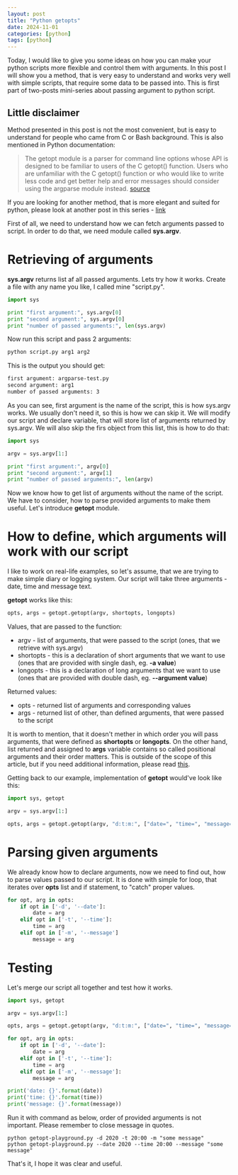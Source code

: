 ```yaml
---
layout: post
title: "Python getopts"
date: 2024-11-01
categories: [python]
tags: [python]
---
```


Today, I would like to give you some ideas on how you can make your python scripts more flexible and control them with arguments. In this post I will show you a method, that is very easy to understand and works very well with simple scripts, that require some data to be passed into. This is first part of two-posts mini-series about passing argument to python script.

## Little disclaimer

Method presented in this post is not the most convenient, but is easy to understand for people who came from C or Bash background. This is also mentioned in Python documentation:

>The getopt module is a parser for command line options whose API is designed to be familiar to users of the C getopt() function. Users who are unfamiliar with the C getopt() function or who would like to write less code and get better help and error messages should consider using the argparse module instead. [source](https://docs.python.org/3/library/getopt.html#module-getopt)

If you are looking for another method, that is more elegant and suited for python, please look at another post in this series - [link]()

First of all, we need to understand how we can fetch arguments passed to script. In order to do that, we need module called **sys.argv**.

# Retrieving of arguments

**sys.argv** returns list af all passed arguments. Lets try how it works. Create a file with any name you like, I called mine "script.py".

```python
import sys

print "first argument:", sys.argv[0]
print "second argument:", sys.argv[0]
print "number of passed arguments:", len(sys.argv)
```

Now run this script and pass 2 arguments:

```bash
python script.py arg1 arg2
```

This is the output you should get:

```bash
first argument: argparse-test.py
second argument: arg1
number of passed arguments: 3
```

As you can see, first argument is the name of the script, this is how sys.argv works. We usually don't need it, so this is how we can skip it. We will modify our script and declare variable, that will store list of arguments returned by sys.argv. We will also skip the firs object from this list, this is how to do that:

```python
import sys

argv = sys.argv[1:]

print "first argument:", argv[0]
print "second argument:", argv[1]
print "number of passed arguments:", len(argv)
```

Now we know how to get list of arguments without the name of the script. We have to consider, how to parse provided arguments to make them useful. Let's introduce **getopt** module.

# How to define, which arguments will work with our script

I like to work on real-life examples, so let's assume, that we are trying to make simple diary or logging system. Our script will take three arguments - date, time and message text.

**getopt** works like this:

```python
opts, args = getopt.getopt(​argv, shortopts, longopts​)
```

Values, that are passed to the function:

* argv - list of arguments, that were passed to the script (ones, that we retrieve with sys.argv)
* shortopts - this is a declaration of short arguments that we want to use (ones that are provided with single dash, eg. **-a value**)
* longopts - this is a declaration of long arguments that we want to use (ones that are provided with double dash, eg. **--argument value**)

Returned  values:

* opts - returned list of arguments and corresponding values
* args - returned list of other, than defined arguments, that were passed to the script

It is worth to mention, that it doesn't mether in which order you will pass arguments, that were defined as **shortopts** or **longopts**. On the other hand, list returned and assigned to **args** variable contains so called positional arguments and their order matters. This is outside of the scope of this article, but if you need additional information, please read [this](https://problemsolvingwithpython.com/07-Functions-and-Modules/07.07-Positional-and-Keyword-Arguments/).


Getting back to our example, implementation of **getopt** would've look like this:

```python
import sys, getopt

argv = sys.argv[1:]

opts, args = getopt.getopt(argv, "d:t:m:", ["date=", "time=", "message="])
```


# Parsing given arguments

We already know how to declare arguments, now we need to find out, how to parse values passed to our script. It is done with simple for loop, that iterates over **opts** list and if statement, to "catch" proper values.

```python
for opt, arg in opts:
    if opt in ['-d', '--date']:
        date = arg
    elif opt in ['-t', '--time']:
        time = arg
    elif opt in ['-m', '--message']
        message = arg
```

# Testing

Let's merge our script all together and test how it works.

```python
import sys, getopt

argv = sys.argv[1:]

opts, args = getopt.getopt(argv, "d:t:m:", ["date=", "time=", "message="])

for opt, arg in opts:
    if opt in ['-d', '--date']:
        date = arg
    elif opt in ['-t', '--time']:
        time = arg
    elif opt in ['-m', '--message']:
        message = arg

print('date: {}'.format(date))
print('time: {}'.format(time))
print('message: {}'.format(message))
```

Run it with command as below, order of provided arguments is not important. Please remember to close message in quotes.

```
python getopt-playground.py -d 2020 -t 20:00 -m "some message"
python getopt-playground.py --date 2020 --time 20:00 --message "some message"
```


That's it, I hope it was clear and useful.
